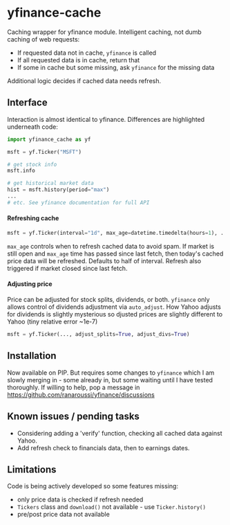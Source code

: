 # yfinance-cache
Caching wrapper for yfinance module. Intelligent caching, not dumb caching of web requests:
- If requested data not in cache, `yfinance` is called
- If all requested data is in cache, return that
- If some in cache but some missing, ask `yfinance` for the missing data

Additional logic decides if cached data needs refresh.

## Interface
Interaction is almost identical to yfinance. Differences are highlighted underneath code:

```python
import yfinance_cache as yf

msft = yf.Ticker("MSFT")

# get stock info
msft.info

# get historical market data
hist = msft.history(period="max")
...
# etc. See yfinance documentation for full API
```

#### Refreshing cache
```python
msft = yf.Ticker(interval="1d", max_age=datetime.timedelta(hours=1), ...)
```
`max_age` controls when to refresh cached data to avoid spam. If market is still open and `max_age` time has passed since last fetch, then today's cached price data will be refreshed. 
Defaults to half of interval. Refresh also triggered if market closed since last fetch.

#### Adjusting price
Price can be adjusted for stock splits, dividends, or both. `yfinance` only allows control of dividends adjustment via `auto_adjust`. How Yahoo adjusts for dividends is slightly mysterious so djusted prices are slightly different to Yahoo (tiny relative error ~1e-7)
```python
msft = yf.Ticker(..., adjust_splits=True, adjust_divs=True)
```

## Installation

Now available on PIP. But requires some changes to `yfinance` which I am slowly merging in - some already in, but some waiting until I have tested thoroughly. If willing to help, pop a message in https://github.com/ranaroussi/yfinance/discussions

## Known issues / pending tasks

- Considering adding a 'verify' function, checking all cached data against Yahoo.
- Add refresh check to financials data, then to earnings dates.

## Limitations

Code is being actively developed so some features missing:

- only price data is checked if refresh needed
- `Tickers` class and `download()` not available - use `Ticker.history()`
- pre/post price data not available
